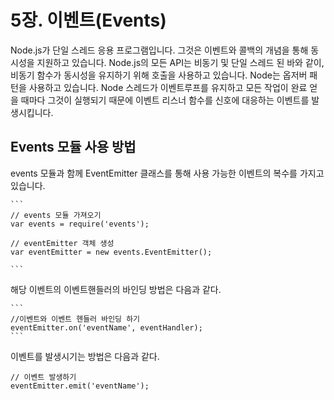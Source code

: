 5장. 이벤트(Events)
=================

Node.js가 단일 스레드 응용 프로그램입니다. 그것은 이벤트와 콜백의 개념을 통해 동시성을 지원하고 있습니다. Node.js의 모든 API는 비동기 및 단일 스레드 된 바와 같이, 비동기 함수가 동시성을 유지하기 위해 호출을 사용하고 있습니다. Node는 옵저버 패턴을 사용하고 있습니다. Node 스레드가 이벤트루프를 유지하고 모든 작업이 완료 얻을 때마다 그것이 실행되기 때문에 이벤트 리스너 함수를 신호에 대응하는 이벤트를 발생시킵니다.


## Events 모듈 사용 방법
events 모듈과 함께 EventEmitter 클래스를 통해 사용 가능한 이벤트의 복수를 가지고 있습니다.

	```
	// events 모듈 가져오기
	var events = require('events');
	
	// eventEmitter 객체 생성
	var eventEmitter = new events.EventEmitter();

	```

  해당 이벤트의 이벤트핸들러의 바인딩 방법은 다음과 같다.

	```
	//이벤트와 이벤트 헨들러 바인딩 하기
	eventEmitter.on('eventName', eventHandler);
	```
  이벤트를 발생시기는 방법은 다음과 같다.

	// 이벤트 발생하기 
	eventEmitter.emit('eventName');